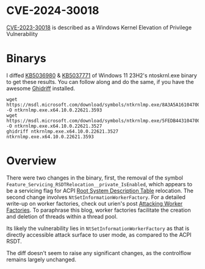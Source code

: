 # CVE-2024-30018
[CVE-2023-30018](https://msrc.microsoft.com/update-guide/vulnerability/CVE-2024-30018) is described as a Windows Kernel Elevation of Privilege Vulnerability

# Binarys
I diffed [KB5036980](https://msdl.microsoft.com/download/symbols/ntoskrnl.exe/5FEDB4431047000/ntoskrnl.exe) & [KB5037771](https://msdl.microsoft.com/download/symbols/ntoskrnl.exe/8A3A5A161047000/ntoskrnl.exe) of Windows 11 23H2's ntoskrnl.exe binary to get these results. You can follow along and do the same, if you have the awesome [Ghidriff](https://clearbluejar.github.io/ghidriff/docs/ghidriff/) installed.
```
wget https://msdl.microsoft.com/download/symbols/ntkrnlmp.exe/8A3A5A161047000/ntkrnlmp.exe -O ntkrnlmp.exe.x64.10.0.22621.3593
wget https://msdl.microsoft.com/download/symbols/ntkrnlmp.exe/5FEDB4431047000/ntkrnlmp.exe -O ntkrnlmp.exe.x64.10.0.22621.3527
ghidriff ntkrnlmp.exe.x64.10.0.22621.3527 ntkrnlmp.exe.x64.10.0.22621.3593
```

# Overview
There were two changes in the binary, first, the removal of the symbol `Feature_Servicing_RSDTRelocation__private_IsEnabled`, which appears to be a servicing flag for ACPI [Root System Description Table](https://learn.microsoft.com/en-us/windows-hardware/drivers/bringup/acpi-system-description-tables#root-system-description-table-rsdt) relocation. The second change involves `NtSetInformationWorkerFactory`.  For a detailed write-up on worker factories, check out urien's post [Attacking Worker Factories](https://urien.gitbook.io/diago-lima/a-deep-dive-into-exploiting-windows-thread-pools/attacking-worker-factories). To paraphrase this blog, worker factories facilitate the creation and deletion of threads within a thread pool. 

Its likely the vulnerability lies in `NtSetInformationWorkerFactory` as that is directly accessible attack surface to user mode, as compared to the ACPI RSDT. 

The diff doesn't seem to raise any significant changes, as the controlflow remains largely unchanged.